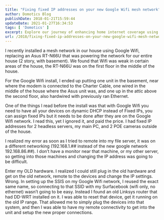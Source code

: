 ```yaml
---
title: "Fixing fixed IP addresses on your new Google Wifi mesh network"
author: Domotics Blog
publishDate: 2018-01-21T15:59:44
updateDate: 2021-01-27T16:34:53
tags: [ 'Domotics' ]
excerpt: Explore our journey of enhancing home internet coverage using Google Wifi. Learn from our challenges adapting fixed IP addresses to DHCP on the new network.
url: /2018/fixing-fixed-ip-addresses-on-your-new-google-wifi-mesh-network  # Use the generated URL with year
---
```

<p>I recently installed a mesh network in our house using Google Wifi, replacing an Asus RT-N66U that was powering the network for our entire house (2 story, with basement). We found that Wifi was weak in certain areas of the house, the RT-N66U was on the first floor in the middle of the house.</p><p>For the Google Wifi install, I ended up putting one unit in the basement, near where the modem is connected to the Charter Cable, one wired in the middle of the house where the Asus unit was, and one up in the attic above the second floor, also hardwired with previously ran Ethernet.</p><p>One of the things I read before the install was that with Google Wifi you need to have all your devices on dynamic DHCP instead of Fixed IPs, you can assign fixed IPs but it needs to be done after they are on the Google Wifi network. I read this, yet I ignored it, and paid the price. I had fixed IP addresses for 2 headless servers, my main PC, and 2 POE cameras outside of the house.</p><p>I realized my error as soon as I tried to remote into my file server, it was on a different networking (192.168.1.## instead of the new google network 192.168.86.##). I don’t have a monitor near that machine, or my other server, so getting into those machines and changing the IP address was going to be difficult.</p><p>Enter my OLD hardware. I realized I could still plug in the old hardware and get on the old network, remote to the devices and change the IP settings. Wrong. In setting up the SSIS on my Google Wifi network, I reused the exact same name, so connecting to that SSID with my Surfacebook (wifi only, no ethernet) wasn’t going to be easy. Instead I found an old Linksys router that had DD-WRT installed on it. I was able to reset that device, get it running on the old IP range. That allowed me to simply plug the devices into that system, and then I was able to have my remote connectivity to get into the unit and setup the new proper connections.</p> 

